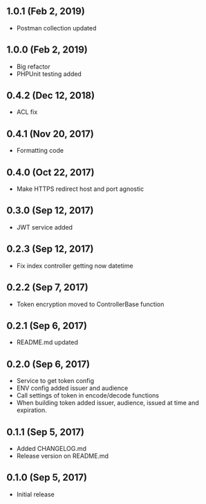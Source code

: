 ## 1.0.1 (Feb 2, 2019)

* Postman collection updated

## 1.0.0 (Feb 2, 2019)

* Big refactor
* PHPUnit testing added

## 0.4.2 (Dec 12, 2018)

* ACL fix

## 0.4.1 (Nov 20, 2017)

* Formatting code

## 0.4.0 (Oct 22, 2017)

* Make HTTPS redirect host and port agnostic

## 0.3.0 (Sep 12, 2017)

* JWT service added

## 0.2.3 (Sep 12, 2017)

* Fix index controller getting now datetime

## 0.2.2 (Sep 7, 2017)

* Token encryption moved to ControllerBase function

## 0.2.1 (Sep 6, 2017)

* README.md updated

## 0.2.0 (Sep 6, 2017)

* Service to get token config
* ENV config added issuer and audience
* Call settings of token in encode/decode functions
* When building token added issuer, audience, issued at time and expiration.

## 0.1.1 (Sep 5, 2017)

* Added CHANGELOG.md
* Release version on README.md

## 0.1.0 (Sep 5, 2017)

* Initial release
